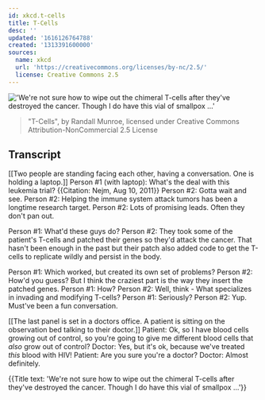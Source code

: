 ```yaml
---
id: xkcd.t-cells
title: T-Cells
desc: ''
updated: '1616126764788'
created: '1313391600000'
sources:
  name: xkcd
  url: 'https://creativecommons.org/licenses/by-nc/2.5/'
  license: Creative Commons 2.5
---
```

!['We're not sure how to wipe out the chimeral T-cells after they've destroyed the cancer. Though I do have this vial of smallpox ...'](https://imgs.xkcd.com/comics/t_cells.png)
> "T-Cells", by Randall Munroe, licensed under Creative Commons Attribution-NonCommercial 2.5 License

## Transcript
[[Two people are standing facing each other, having a conversation. One is holding a laptop.]]
Person #1 (with laptop): What's the deal with this leukemia trial? {{Citation: Nejm, Aug 10, 2011}}
Person #2: Gotta wait and see.
Person #2: Helping the immune system attack tumors has been a longtime research target.
Person #2: Lots of promising leads. Often they don't pan out.

Person #1: What'd these guys do?
Person #2: They took some of the patient's T-cells and patched their genes so they'd attack the cancer. That hasn't been enough in the past but their patch also added code to get the T-cells to replicate wildly and persist in the body.

Person #1: Which worked, but created its own set of problems?
Person #2: How'd you guess? But I think the craziest part is the way they insert the patched genes.
Person #1: How?
Person #2: Well, think - What specializes in invading and modifying T-cells?
Person #1: Seriously?
Person #2: Yup. Must've been a fun conversation.

[[The last panel is set in a doctors office. A patient is sitting on the observation bed talking to their doctor.]]
Patient: Ok, so I have blood cells growing out of control, so you're going to give me different blood cells that *also* grow out of control?
Doctor: Yes, but it's ok, because we've treated *this* blood with HIV!
Patient: Are you sure you're a doctor?
Doctor: Almost definitely.

{{Title text: 'We're not sure how to wipe out the chimeral T-cells after they've destroyed the cancer. Though I do have this vial of smallpox ...'}}
